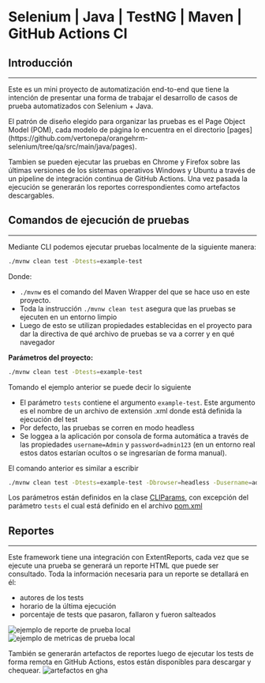 # Selenium | Java | TestNG | Maven | GitHub Actions CI

## Introducción 

---
Este es un mini proyecto de automatización end-to-end que 
tiene la intención de presentar una forma de trabajar el
desarrollo de casos de prueba automatizados con Selenium + Java.
<p>
El patrón de diseño elegido para organizar las pruebas es el Page Object
Model (POM), cada modelo de página lo encuentra en el directorio 
[pages](https://github.com/vertonepa/orangehrm-selenium/tree/qa/src/main/java/pages).
<p>
Tambien se pueden ejecutar las pruebas en Chrome 
y Firefox sobre las últimas versiones de los sistemas operativos 
Windows y Ubuntu a través de un pipeline de integración continua 
de GitHub Actions. Una vez pasada la ejecución se generarán 
los reportes correspondientes como artefactos descargables.


## Comandos de ejecución de pruebas

---
Mediante CLI podemos ejecutar pruebas localmente de la
siguiente manera: 
```bash
./mvnw clean test -Dtests=example-test
```
Donde:
- `./mvnw` es el comando del Maven Wrapper del que se hace uso
en este proyecto.
- Toda la instrucción `./mvnw clean test` asegura que las pruebas se ejecuten en un entorno limpio
- Luego de esto se utilizan propiedades establecidas en el proyecto para 
dar la directiva de qué archivo de pruebas se va a correr y en qué navegador

**Parámetros del proyecto:** 
```bash
./mvnw clean test -Dtests=example-test
```
Tomando el ejemplo anterior se puede decir lo siguiente
- El parámetro `tests` contiene el argumento `example-test`. Este argumento
es el nombre de un archivo de extensión .xml donde está definida la ejecución
del test
- Por defecto, las pruebas se corren en modo headless
- Se loggea a la aplicación por consola de forma automática a través de las 
propiedades `username=Admin` y `password=admin123` (en un entorno real estos datos estarían ocultos
o se ingresarían de forma manual). 

<p>El comando anterior es similar a escribir</p>

```bash
./mvnw clean test -Dtests=example-test -Dbrowser=headless -Dusername=admin -Dpassword=admin123
```

Los parámetros están definidos en la clase [CLIParams](src/main/java/runner/CLIParams.java), con excepción del 
parámetro `tests` el cual está definido en el archivo [pom.xml](pom.xml)


## Reportes

---
Este framework tiene una integración con ExtentReports, cada vez
que se ejecute una prueba se generará un reporte HTML que puede ser
consultado.
Toda la información necesaria para un reporte se detallará en él:
- autores de los tests 
- horario de la última ejecución
- porcentaje de tests que pasaron, fallaron y fueron salteados

![ejemplo de reporte de prueba local](img/test-local-cap-1.png)
![ejemplo de metricas de prueba local](img/test-local-cap-2.png)

También se generarán artefactos de reportes luego de ejecutar los
tests de forma remota en GitHub Actions, estos están disponibles para 
descargar y chequear.
![artefactos en gha](img/artifact-reports.png)


